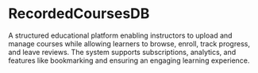 # RecordedCoursesDB
A structured educational platform enabling instructors to upload and manage courses while allowing learners to browse, enroll, track progress, and leave reviews. The system supports subscriptions, analytics, and features like bookmarking and ensuring an engaging learning experience.
